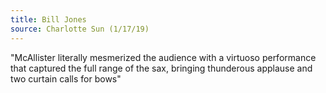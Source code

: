 ```yaml
---
title: Bill Jones
source: Charlotte Sun (1/17/19)
---
```

"McAllister literally mesmerized the audience with a virtuoso performance that captured the full range of the sax, bringing thunderous applause and two curtain calls for bows"
